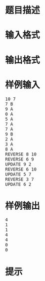 

# 题目描述



# 输入格式



# 输出格式



# 样例输入


<pre>10 7
7 B
9 A
0 A
5 A
7 A
7 A
9 B
2 A
3 A
8 A
REVERSE 8 10
REVERSE 6 9
UPDATE 9 2
REVERSE 6 10
UPDATE 5 7
REVERSE 3 7
UPDATE 6 2
</pre>

# 样例输出


<pre>4
1
1
4
4
0
0
</pre>

# 提示


<p>
<img src="/upload/image/20190624/20190624205201_49206.png" alt=""/> 
</p>
